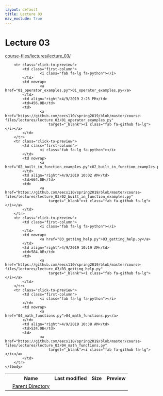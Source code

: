 ```yaml
---
layout: default
title: Lecture 03
nav_exclude: True
---
```


# Lecture 03

[course-files/lectures/lecture_03/](.)

<table class="tbl-files">
    <tbody>
        <tr>
            <th valign="top"></th>
            <th>Name</th>
            <th>Last modified</th>
            <th>Size</th>
            <th>Preview</th>
        </tr>
        <tr>
            <td valign="top">
                <i class="fa fa-folder-open"></i>
            </td>
            <td><a href="../">Parent Directory</a></td>
            <td>&nbsp;</td>
            <td>&nbsp;</td>
            <td>&nbsp;</td>
        </tr>

        <tr class="click-to-preview">
            <td class="first-column">
                    <i class="fab fa-lg fa-python"></i>
            </td>
            <td nowrap>
                    <a href="01_operator_examples.py">01_operator_examples.py</a>
            </td>
            <td align="right">4/9/2019 2:23 PM</td>
            <td>456.0B</td>
            <td>
                    <a href="https://github.com/eecs110/spring2019/blob/master/course-files/lectures/lecture_03/01_operator_examples.py"
                        target="_blank"><i class="fab fa-github fa-lg"></i></a>
            </td>
        </tr>
        <tr class="click-to-preview">
            <td class="first-column">
                    <i class="fab fa-lg fa-python"></i>
            </td>
            <td nowrap>
                    <a href="02_built_in_function_examples.py">02_built_in_function_examples.py</a>
            </td>
            <td align="right">4/9/2019 10:02 AM</td>
            <td>664.0B</td>
            <td>
                    <a href="https://github.com/eecs110/spring2019/blob/master/course-files/lectures/lecture_03/02_built_in_function_examples.py"
                        target="_blank"><i class="fab fa-github fa-lg"></i></a>
            </td>
        </tr>
        <tr class="click-to-preview">
            <td class="first-column">
                    <i class="fab fa-lg fa-python"></i>
            </td>
            <td nowrap>
                    <a href="03_getting_help.py">03_getting_help.py</a>
            </td>
            <td align="right">4/9/2019 10:19 AM</td>
            <td>584.0B</td>
            <td>
                    <a href="https://github.com/eecs110/spring2019/blob/master/course-files/lectures/lecture_03/03_getting_help.py"
                        target="_blank"><i class="fab fa-github fa-lg"></i></a>
            </td>
        </tr>
        <tr class="click-to-preview">
            <td class="first-column">
                    <i class="fab fa-lg fa-python"></i>
            </td>
            <td nowrap>
                    <a href="04_math_functions.py">04_math_functions.py</a>
            </td>
            <td align="right">4/9/2019 10:38 AM</td>
            <td>534.0B</td>
            <td>
                    <a href="https://github.com/eecs110/spring2019/blob/master/course-files/lectures/lecture_03/04_math_functions.py"
                        target="_blank"><i class="fab fa-github fa-lg"></i></a>
            </td>
        </tr>
    </tbody>
</table>

